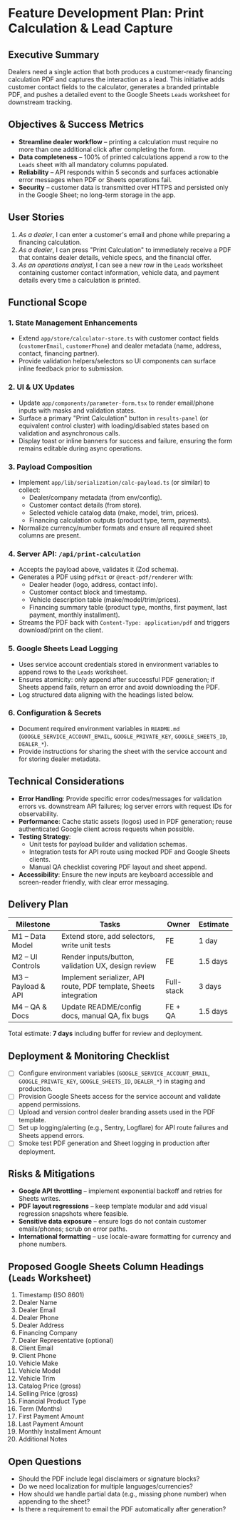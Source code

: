 # Feature Development Plan: Print Calculation & Lead Capture

## Executive Summary
Dealers need a single action that both produces a customer-ready financing calculation PDF and captures the interaction as a lead. This initiative adds customer contact fields to the calculator, generates a branded printable PDF, and pushes a detailed event to the Google Sheets `Leads` worksheet for downstream tracking.

## Objectives & Success Metrics
- **Streamline dealer workflow** – printing a calculation must require no more than one additional click after completing the form.
- **Data completeness** – 100% of printed calculations append a row to the `Leads` sheet with all mandatory columns populated.
- **Reliability** – API responds within 5 seconds and surfaces actionable error messages when PDF or Sheets operations fail.
- **Security** – customer data is transmitted over HTTPS and persisted only in the Google Sheet; no long-term storage in the app.

## User Stories
1. *As a dealer*, I can enter a customer's email and phone while preparing a financing calculation.
2. *As a dealer*, I can press "Print Calculation" to immediately receive a PDF that contains dealer details, vehicle specs, and the financial offer.
3. *As an operations analyst*, I can see a new row in the `Leads` worksheet containing customer contact information, vehicle data, and payment details every time a calculation is printed.

## Functional Scope
### 1. State Management Enhancements
- Extend `app/store/calculator-store.ts` with customer contact fields (`customerEmail`, `customerPhone`) and dealer metadata (name, address, contact, financing partner).
- Provide validation helpers/selectors so UI components can surface inline feedback prior to submission.

### 2. UI & UX Updates
- Update `app/components/parameter-form.tsx` to render email/phone inputs with masks and validation states.
- Surface a primary "Print Calculation" button in `results-panel` (or equivalent control cluster) with loading/disabled states based on validation and asynchronous calls.
- Display toast or inline banners for success and failure, ensuring the form remains editable during async operations.

### 3. Payload Composition
- Implement `app/lib/serialization/calc-payload.ts` (or similar) to collect:
  - Dealer/company metadata (from env/config).
  - Customer contact details (from store).
  - Selected vehicle catalog data (make, model, trim, prices).
  - Financing calculation outputs (product type, term, payments).
- Normalize currency/number formats and ensure all required sheet columns are present.

### 4. Server API: `/api/print-calculation`
- Accepts the payload above, validates it (Zod schema).
- Generates a PDF using `pdfkit` or `@react-pdf/renderer` with:
  - Dealer header (logo, address, contact info).
  - Customer contact block and timestamp.
  - Vehicle description table (make/model/trim/prices).
  - Financing summary table (product type, months, first payment, last payment, monthly installment).
- Streams the PDF back with `Content-Type: application/pdf` and triggers download/print on the client.

### 5. Google Sheets Lead Logging
- Uses service account credentials stored in environment variables to append rows to the `Leads` worksheet.
- Ensures atomicity: only append after successful PDF generation; if Sheets append fails, return an error and avoid downloading the PDF.
- Log structured data aligning with the headings listed below.

### 6. Configuration & Secrets
- Document required environment variables in `README.md` (`GOOGLE_SERVICE_ACCOUNT_EMAIL`, `GOOGLE_PRIVATE_KEY`, `GOOGLE_SHEETS_ID`, `DEALER_*`).
- Provide instructions for sharing the sheet with the service account and for storing dealer metadata.

## Technical Considerations
- **Error Handling**: Provide specific error codes/messages for validation errors vs. downstream API failures; log server errors with request IDs for observability.
- **Performance**: Cache static assets (logos) used in PDF generation; reuse authenticated Google client across requests when possible.
- **Testing Strategy**:
  - Unit tests for payload builder and validation schemas.
  - Integration tests for API route using mocked PDF and Google Sheets clients.
  - Manual QA checklist covering PDF layout and sheet append.
- **Accessibility**: Ensure the new inputs are keyboard accessible and screen-reader friendly, with clear error messaging.

## Delivery Plan
| Milestone | Tasks | Owner | Estimate |
|-----------|-------|-------|----------|
| M1 – Data Model | Extend store, add selectors, write unit tests | FE | 1 day |
| M2 – UI Controls | Render inputs/button, validation UX, design review | FE | 1.5 days |
| M3 – Payload & API | Implement serializer, API route, PDF template, Sheets integration | Full-stack | 3 days |
| M4 – QA & Docs | Update README/config docs, manual QA, fix bugs | FE + QA | 1.5 days |

Total estimate: **7 days** including buffer for review and deployment.

## Deployment & Monitoring Checklist
- [ ] Configure environment variables (`GOOGLE_SERVICE_ACCOUNT_EMAIL`, `GOOGLE_PRIVATE_KEY`, `GOOGLE_SHEETS_ID`, `DEALER_*`) in staging and production.
- [ ] Provision Google Sheets access for the service account and validate append permissions.
- [ ] Upload and version control dealer branding assets used in the PDF template.
- [ ] Set up logging/alerting (e.g., Sentry, Logflare) for API route failures and Sheets append errors.
- [ ] Smoke test PDF generation and Sheet logging in production after deployment.

## Risks & Mitigations
- **Google API throttling** – implement exponential backoff and retries for Sheets writes.
- **PDF layout regressions** – keep template modular and add visual regression snapshots where feasible.
- **Sensitive data exposure** – ensure logs do not contain customer emails/phones; scrub on error paths.
- **International formatting** – use locale-aware formatting for currency and phone numbers.

## Proposed Google Sheets Column Headings (`Leads` Worksheet)
1. Timestamp (ISO 8601)
2. Dealer Name
3. Dealer Email
4. Dealer Phone
5. Dealer Address
6. Financing Company
7. Dealer Representative (optional)
8. Client Email
9. Client Phone
10. Vehicle Make
11. Vehicle Model
12. Vehicle Trim
13. Catalog Price (gross)
14. Selling Price (gross)
15. Financial Product Type
16. Term (Months)
17. First Payment Amount
18. Last Payment Amount
19. Monthly Installment Amount
20. Additional Notes

## Open Questions
- Should the PDF include legal disclaimers or signature blocks?
- Do we need localization for multiple languages/currencies?
- How should we handle partial data (e.g., missing phone number) when appending to the sheet?
- Is there a requirement to email the PDF automatically after generation?

